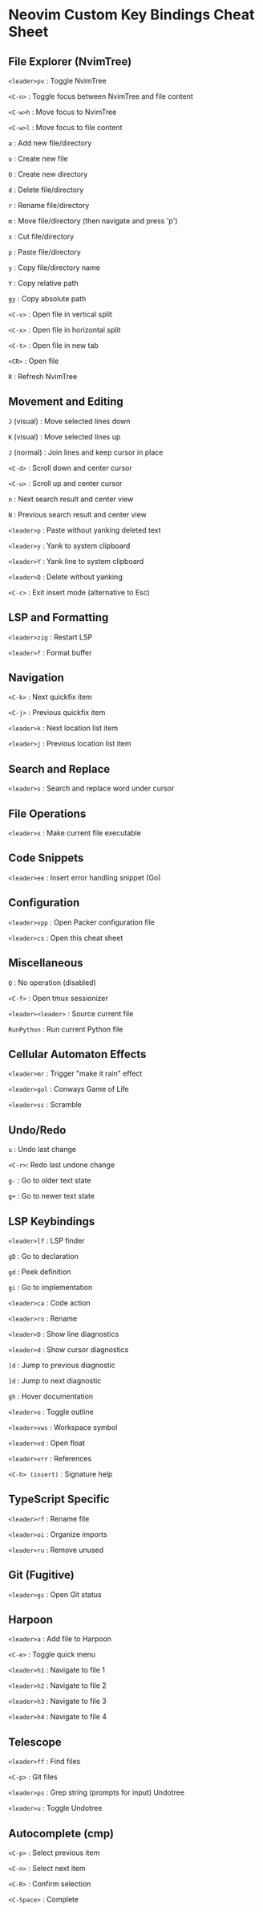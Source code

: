 # Neovim Custom Key Bindings Cheat Sheet

## File Explorer (NvimTree)

`<leader>pv` : Toggle NvimTree

`<C-n>` : Toggle focus between NvimTree and file content

`<C-w>h` : Move focus to NvimTree

`<C-w>l` : Move focus to file content

`a` : Add new file/directory

`o` : Create new file

`O` : Create new directory

`d` : Delete file/directory

`r` : Rename file/directory

`m` : Move file/directory (then navigate and press 'p')

`x` : Cut file/directory

`p` : Paste file/directory

`y` : Copy file/directory name

`Y` : Copy relative path

`gy` : Copy absolute path

`<C-v>` : Open file in vertical split

`<C-x>` : Open file in horizontal split

`<C-t>` : Open file in new tab

`<CR>` : Open file

`R` : Refresh NvimTree

## Movement and Editing

`J` (visual) : Move selected lines down

`K` (visual) : Move selected lines up

`J` (normal) : Join lines and keep cursor in place

`<C-d>` : Scroll down and center cursor

`<C-u>` : Scroll up and center cursor

`n` : Next search result and center view

`N` : Previous search result and center view

`<leader>p` : Paste without yanking deleted text

`<leader>y` : Yank to system clipboard

`<leader>Y` : Yank line to system clipboard

`<leader>D` : Delete without yanking

`<C-c>` : Exit insert mode (alternative to Esc)

## LSP and Formatting

`<leader>zig` : Restart LSP

`<leader>f` : Format buffer

## Navigation

`<C-k>` : Next quickfix item

`<C-j>` : Previous quickfix item

`<leader>k` : Next location list item

`<leader>j` : Previous location list item

## Search and Replace

`<leader>s` : Search and replace word under cursor

## File Operations

`<leader>x` : Make current file executable

## Code Snippets

`<leader>ee` : Insert error handling snippet (Go)

## Configuration

`<leader>vpp` : Open Packer configuration file

`<leader>cs` : Open this cheat sheet

## Miscellaneous

`Q` : No operation (disabled)

`<C-f>` : Open tmux sessionizer

`<leader><leader>` : Source current file

`RunPython` : Run current Python file

## Cellular Automaton Effects

`<leader>mr` : Trigger "make it rain" effect

`<leader>gol` : Conways Game of Life

`<leader>sc` : Scramble

## Undo/Redo

`u` : Undo last change

`<C-r>`: Redo last undone change

`g-` : Go to older text state

`g+` : Go to newer text state

## LSP Keybindings

`<leader>lf` : LSP finder

`gD` : Go to declaration

`gd` : Peek definition

`gi` : Go to implementation

`<leader>ca` : Code action

`<leader>rn` : Rename

`<leader>D` : Show line diagnostics

`<leader>d` : Show cursor diagnostics

`[d` : Jump to previous diagnostic

`]d` : Jump to next diagnostic

`gh` : Hover documentation

`<leader>o` : Toggle outline

`<leader>vws` : Workspace symbol

`<leader>vd` : Open float

`<leader>vrr` : References

`<C-h> (insert)` : Signature help

## TypeScript Specific

`<leader>rf` : Rename file

`<leader>oi` : Organize imports

`<leader>ru` : Remove unused

## Git (Fugitive)

`<leader>gs` : Open Git status

## Harpoon

`<leader>a` : Add file to Harpoon

`<C-e>` : Toggle quick menu

`<leader>h1` : Navigate to file 1

`<leader>h2` : Navigate to file 2

`<leader>h3` : Navigate to file 3

`<leader>h4` : Navigate to file 4

## Telescope

`<leader>ff` : Find files

`<C-p>` : Git files

`<leader>ps` : Grep string (prompts for input)
Undotree

`<leader>u` : Toggle Undotree

## Autocomplete (cmp)

`<C-p>` : Select previous item

`<C-n>` : Select next item

`<C-R>` : Confirm selection

`<C-Space>` : Complete
